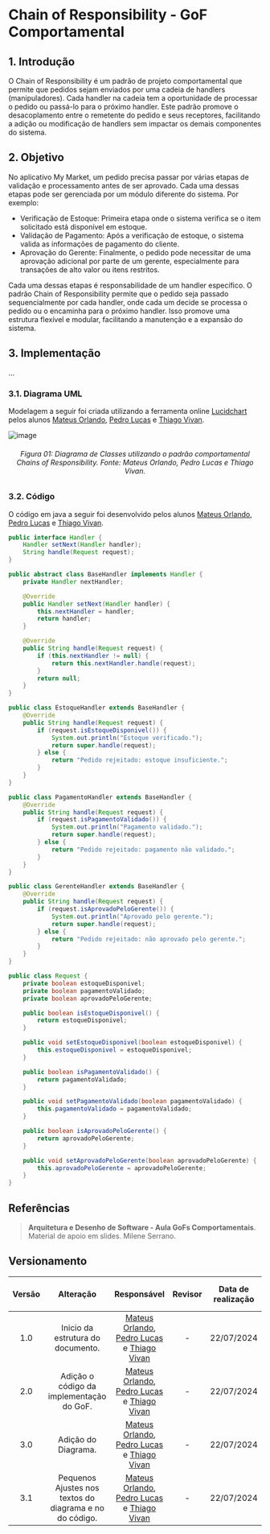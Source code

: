 # Chain of Responsibility - GoF Comportamental

## 1. Introdução

O Chain of Responsibility é um padrão de projeto comportamental que permite que pedidos sejam enviados por uma cadeia de handlers (manipuladores). Cada handler na cadeia tem a oportunidade de processar o pedido ou passá-lo para o próximo handler. Este padrão promove o desacoplamento entre o remetente do pedido e seus receptores, facilitando a adição ou modificação de handlers sem impactar os demais componentes do sistema.

## 2. Objetivo
No aplicativo My Market, um pedido precisa passar por várias etapas de validação e processamento antes de ser aprovado. Cada uma dessas etapas pode ser gerenciada por um módulo diferente do sistema. Por exemplo:

- Verificação de Estoque: Primeira etapa onde o sistema verifica se o item solicitado está disponível em estoque.
- Validação de Pagamento: Após a verificação de estoque, o sistema valida as informações de pagamento do cliente.
- Aprovação do Gerente: Finalmente, o pedido pode necessitar de uma aprovação adicional por parte de um gerente, especialmente para transações de alto valor ou itens restritos.

Cada uma dessas etapas é responsabilidade de um handler específico. O padrão Chain of Responsibility permite que o pedido seja passado sequencialmente por cada handler, onde cada um decide se processa o pedido ou o encaminha para o próximo handler. Isso promove uma estrutura flexível e modular, facilitando a manutenção e a expansão do sistema.

## 3. Implementação
...
### 3.1. Diagrama UML


Modelagem a seguir foi criada utilizando a ferramenta online [Lucidchart](https://www.lucidchart.com/pages/) pelos alunos [Mateus Orlando](https://github.com/MateusPy), [Pedro Lucas](https://github.com/AlefMemTav) e [Thiago Vivan](https://github.com/thiago-vivan).

![image](https://github.com/user-attachments/assets/767e17d8-0009-4954-a945-230d875ed61e)


<h6 align = "center">Figura 01: Diagrama de Classes utilizando o padrão comportamental Chains of Responsibility. Fonte: Mateus Orlando, Pedro Lucas e Thiago Vivan.</h6>

### 3.2. Código

O código em java a seguir foi desenvolvido pelos alunos [Mateus Orlando](https://github.com/MateusPy), [Pedro Lucas](https://github.com/AlefMemTav) e [Thiago Vivan](https://github.com/thiago-vivan).

```java
public interface Handler {
    Handler setNext(Handler handler);
    String handle(Request request);
}

public abstract class BaseHandler implements Handler {
    private Handler nextHandler;

    @Override
    public Handler setNext(Handler handler) {
        this.nextHandler = handler;
        return handler;
    }

    @Override
    public String handle(Request request) {
        if (this.nextHandler != null) {
            return this.nextHandler.handle(request);
        }
        return null;
    }
}

public class EstoqueHandler extends BaseHandler {
    @Override
    public String handle(Request request) {
        if (request.isEstoqueDisponivel()) {
            System.out.println("Estoque verificado.");
            return super.handle(request);
        } else {
            return "Pedido rejeitado: estoque insuficiente.";
        }
    }
}

public class PagamentoHandler extends BaseHandler {
    @Override
    public String handle(Request request) {
        if (request.isPagamentoValidado()) {
            System.out.println("Pagamento validado.");
            return super.handle(request);
        } else {
            return "Pedido rejeitado: pagamento não validado.";
        }
    }
}

public class GerenteHandler extends BaseHandler {
    @Override
    public String handle(Request request) {
        if (request.isAprovadoPeloGerente()) {
            System.out.println("Aprovado pelo gerente.");
            return super.handle(request);
        } else {
            return "Pedido rejeitado: não aprovado pelo gerente.";
        }
    }
}

public class Request {
    private boolean estoqueDisponivel;
    private boolean pagamentoValidado;
    private boolean aprovadoPeloGerente;

    public boolean isEstoqueDisponivel() {
        return estoqueDisponivel;
    }

    public void setEstoqueDisponivel(boolean estoqueDisponivel) {
        this.estoqueDisponivel = estoqueDisponivel;
    }

    public boolean isPagamentoValidado() {
        return pagamentoValidado;
    }

    public void setPagamentoValidado(boolean pagamentoValidado) {
        this.pagamentoValidado = pagamentoValidado;
    }

    public boolean isAprovadoPeloGerente() {
        return aprovadoPeloGerente;
    }

    public void setAprovadoPeloGerente(boolean aprovadoPeloGerente) {
        this.aprovadoPeloGerente = aprovadoPeloGerente;
    }
}
```



## Referências

> **Arquitetura e Desenho de Software - Aula GoFs Comportamentais**. Material de apoio em slides. Milene Serrano.

## Versionamento

| Versão | Alteração |  Responsável  | Revisor | Data de realização | Data de revisão |
| :------: | :---: | :-----: | :----: | :----: | :-----: |
| 1.0    | Inicio da estrutura do documento. | [Mateus Orlando](https://github.com/MateusPy), [Pedro Lucas](https://github.com/AlefMemTav) e [Thiago Vivan](https://github.com/thiago-vivan) | - | 22/07/2024 | x |
| 2.0    | Adição o código da implementação do GoF.  | [Mateus Orlando](https://github.com/MateusPy), [Pedro Lucas](https://github.com/AlefMemTav) e [Thiago Vivan](https://github.com/thiago-vivan) | - | 22/07/2024 | x |
| 3.0    | Adição do Diagrama.   | [Mateus Orlando](https://github.com/MateusPy), [Pedro Lucas](https://github.com/AlefMemTav) e [Thiago Vivan](https://github.com/thiago-vivan) | - | 22/07/2024 | x |
| 3.1    | Pequenos Ajustes nos textos do diagrama e no do código.   | [Mateus Orlando](https://github.com/MateusPy), [Pedro Lucas](https://github.com/AlefMemTav) e [Thiago Vivan](https://github.com/thiago-vivan) | - | 22/07/2024 | x |
